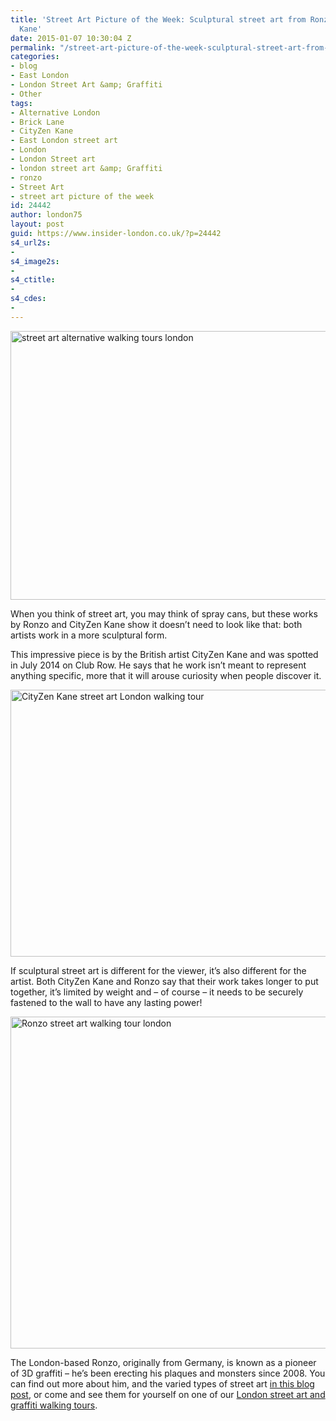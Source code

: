 ```yaml
---
title: 'Street Art Picture of the Week: Sculptural street art from Ronzo and CityZen
  Kane'
date: 2015-01-07 10:30:04 Z
permalink: "/street-art-picture-of-the-week-sculptural-street-art-from-ronzo-and-cityzen-kane/"
categories:
- blog
- East London
- London Street Art &amp; Graffiti
- Other
tags:
- Alternative London
- Brick Lane
- CityZen Kane
- East London street art
- London
- London Street art
- london street art &amp; Graffiti
- ronzo
- Street Art
- street art picture of the week
id: 24442
author: london75
layout: post
guid: https://www.insider-london.co.uk/?p=24442
s4_url2s:
- 
s4_image2s:
- 
s4_ctitle:
- 
s4_cdes:
- 
---
```


<img class="aligncenter wp-image-24445 size-full" src="/wp-content/uploads/2015/01/19a_mini.jpg" alt="street art alternative walking tours london" width="569" height="430" />

When you think of street art, you may think of spray cans, but these works by Ronzo and CityZen Kane show it doesn&#8217;t need to look like that: both artists work in a more sculptural form.

This impressive piece is by the British artist CityZen Kane and was spotted in July 2014 on Club Row. He says that he work isn&#8217;t meant to represent anything specific, more that it will arouse curiosity when people discover it.

<img class="aligncenter wp-image-24446 size-full" src="/wp-content/uploads/2015/01/19b_mini.jpg" alt="CityZen Kane street art London walking tour" width="569" height="427" />

If sculptural street art is different for the viewer, it&#8217;s also different for the artist. Both CityZen Kane and Ronzo say that their work takes longer to put together, it&#8217;s limited by weight and &#8211; of course &#8211; it needs to be securely fastened to the wall to have any lasting power!

<img class="aligncenter wp-image-24447 size-full" src="/wp-content/uploads/2015/01/10_mini.jpg" alt="Ronzo street art walking tour london" width="569" height="531" />

The London-based Ronzo, originally from Germany, is known as a pioneer of 3D graffiti &#8211; he&#8217;s been erecting his plaques and monsters since 2008. You can find out more about him, and the varied types of street art [in this blog post](/the-many-forms-of-street-art/), or come and see them for yourself on one of our <a href="https://www.insider-london.co.uk/tours/street-art-tour-london/" target="_blank">London street art and graffiti walking tours</a>.